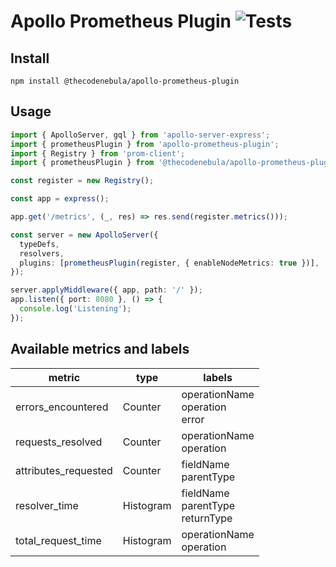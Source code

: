 # Apollo Prometheus Plugin ![Tests](https://github.com/thecodenebula/apollo-prometheus-plugin/workflows/Tests/badge.svg)

## Install

`npm install @thecodenebula/apollo-prometheus-plugin`

## Usage

```typescript
import { ApolloServer, gql } from 'apollo-server-express';
import { prometheusPlugin } from 'apollo-prometheus-plugin';
import { Registry } from 'prom-client';
import { prometheusPlugin } from '@thecodenebula/apollo-prometheus-plugin';

const register = new Registry();

const app = express();

app.get('/metrics', (_, res) => res.send(register.metrics()));

const server = new ApolloServer({
  typeDefs,
  resolvers,
  plugins: [prometheusPlugin(register, { enableNodeMetrics: true })],
});

server.applyMiddleware({ app, path: '/' });
app.listen({ port: 8080 }, () => {
  console.log('Listening');
});
```

## Available metrics and labels

| metric               	| type      	| labels                                	|
|----------------------	|-----------	|---------------------------------------	|
| errors_encountered   	| Counter   	| operationName <br>operation <br>error 	|
| requests_resolved    	| Counter   	| operationName<br>operation            	|
| attributes_requested 	| Counter   	| fieldName<br>parentType               	|
| resolver_time        	| Histogram 	| fieldName<br>parentType<br>returnType 	|
| total_request_time   	| Histogram 	| operationName<br>operation            	|